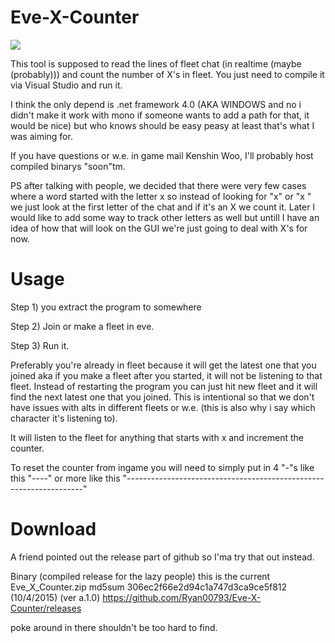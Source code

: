 # Eve-X-Counter

![](http://i.imgur.com/t3AIlti.png)   

This tool is supposed to read the lines of fleet chat (in realtime (maybe (probably))) and count the number of X's in fleet.
You just need to compile it via Visual Studio and run it.

I think the only depend is .net framework 4.0 (AKA WINDOWS and no i didn't make it work with mono if someone wants to add a path for that, it would be nice) but who knows should be easy peasy at least that's what I was aiming for.

If you have questions or w.e. in game mail Kenshin Woo, I'll probably host compiled binarys "soon"tm.

PS after talking with people, we decided that there were very few cases where a word started with the letter x so instead of looking for "x" or "x " we just look at the first letter of the chat and if it's an X we count it. Later I would like to add some way to track other letters as well but untill I have an idea of how that will look on the GUI we're just going to deal with X's for now.

# Usage

Step 1) you extract the program to somewhere

Step 2) Join or make a fleet in eve.

Step 3) Run it.

Preferably you're already in fleet because it will get the latest one that you joined aka if you make a fleet after you started, it will not be listening to that fleet. Instead of restarting the program you can just hit new fleet and it will find the next latest one that you joined. This is intentional so that we don't have issues with alts in different fleets or w.e. (this is also why i say which character it's listening to).

It will listen to the fleet for anything that starts with x and increment the counter.

To reset the counter from ingame you will need to simply put in 4 "-"s like this "----" or more like this "-------------------------------------------------------------------"

# Download

A friend pointed out the release part of github so I'ma try that out instead.

Binary (compiled release for the lazy people) this is the current Eve_X_Counter.zip md5sum 306ec2f66e2d94c1a747d3ca9ce5f812 (10/4/2015) (ver a.1.0)
https://github.com/Ryan00793/Eve-X-Counter/releases

poke around in there shouldn't be too hard to find.
